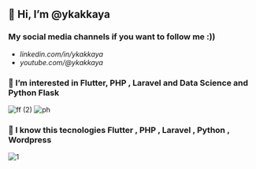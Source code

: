  ## 👋 Hi, I’m @ykakkaya
 
 ### My social media channels if you want to follow me :))
-   *linkedin.com/in/ykakkaya*
-   *youtube.com/@ykakkaya*
  ### 👀 I’m interested in Flutter, PHP , Laravel and Data Science and Python Flask
  
  
  ![ff (2)](https://user-images.githubusercontent.com/100940437/215720691-b2e3baac-4504-4ba4-bfeb-5f6dd36024f5.jpg)
 ![ph](https://github.com/ykakkaya/ykakkaya/assets/100940437/dccf58f1-41b5-406c-be96-dddcabeb6d18)
 
 ### 🌱 I know this tecnologies Flutter , PHP , Laravel , Python ,  Wordpress 



![1](https://user-images.githubusercontent.com/100940437/198726362-e761d5d9-1357-4bd5-acfc-b6faebf5b1c6.jpg)






<!---
ykakkaya/ykakkaya is a ✨ special ✨ repository because its `README.md` (this file) appears on your GitHub profile.
You can click the Preview link to take a look at your changes.
--->
